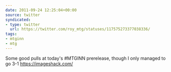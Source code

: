 ```yaml
---
date: 2011-09-24 12:25:04+00:00
source: twitter
syndicated:
- type: twitter
  url: https://twitter.com/roy_mtg/statuses/117575273377038336/
tags:
- mtginn
- mtg
---
```


Some good pulls at today's #MTGINN prerelease, though I only managed to go 3-1 https://imageshack.com/